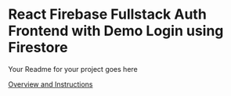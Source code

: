 # React Firebase Fullstack Auth Frontend with Demo Login using Firestore

Your Readme for your project goes here

[Overview and Instructions](./instructions.md)
